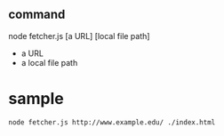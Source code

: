 ## command

node fetcher.js [a URL] [local file path]

- a URL
- a local file path

# sample

```
node fetcher.js http://www.example.edu/ ./index.html
```
